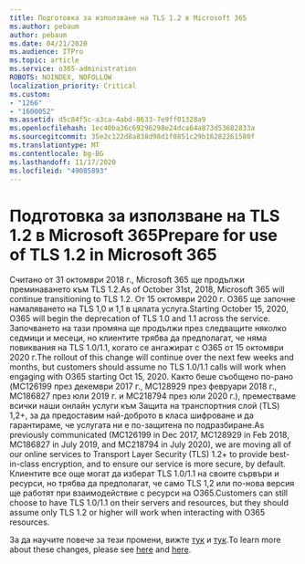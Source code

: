 ```yaml
---
title: Подготовка за използване на TLS 1.2 в Microsoft 365
ms.author: pebaum
author: pebaum
ms.date: 04/21/2020
ms.audience: ITPro
ms.topic: article
ms.service: o365-administration
ROBOTS: NOINDEX, NOFOLLOW
localization_priority: Critical
ms.custom:
- "1266"
- "1600052"
ms.assetid: d5c84f5c-a3ca-4abd-8633-7e9ff01328a9
ms.openlocfilehash: 1ec40ba36c69296298e24dca64a873d53682833a
ms.sourcegitcommit: 35e2c122d8a838d98d1f0851c29b16282261580f
ms.translationtype: MT
ms.contentlocale: bg-BG
ms.lasthandoff: 11/17/2020
ms.locfileid: "49085893"
---
```

# <a name="prepare-for-use-of-tls-12-in-microsoft-365"></a><span data-ttu-id="23c84-102">Подготовка за използване на TLS 1.2 в Microsoft 365</span><span class="sxs-lookup"><span data-stu-id="23c84-102">Prepare for use of TLS 1.2 in Microsoft 365</span></span>

<span data-ttu-id="23c84-103">Считано от 31 октомври 2018 г., Microsoft 365 ще продължи преминаването към TLS 1.2.</span><span class="sxs-lookup"><span data-stu-id="23c84-103">As of October 31st, 2018, Microsoft 365 will continue transitioning to TLS 1.2.</span></span> <span data-ttu-id="23c84-104">От 15 октомври 2020 г. O365 ще започне намаляването на TLS 1,0 и 1,1 в цялата услуга.</span><span class="sxs-lookup"><span data-stu-id="23c84-104">Starting October 15, 2020, O365 will begin the deprecation of TLS 1.0 and 1.1 across the service.</span></span> <span data-ttu-id="23c84-105">Започването на тази промяна ще продължи през следващите няколко седмици и месеци, но клиентите трябва да предполагат, че няма повиквания на TLS 1.0/1.1, когато се ангажират с O365 от 15 октомври 2020 г.</span><span class="sxs-lookup"><span data-stu-id="23c84-105">The rollout of this change will continue over the next few weeks and months, but customers should assume no TLS 1.0/1.1 calls will work when engaging with O365 starting Oct 15, 2020.</span></span> <span data-ttu-id="23c84-106">Както беше съобщено по-рано (MC126199 през декември 2017 г., MC128929 през февруари 2018 г., MC186827 през юли 2019 г. и MC218794 през юли 2020 г.), преместваме всички наши онлайн услуги към Защита на транспортния слой (TLS) 1,2+, за да предоставим най-доброто в класа шифроване и да гарантираме, че услугата ни е по-защитена по подразбиране.</span><span class="sxs-lookup"><span data-stu-id="23c84-106">As previously communicated (MC126199 in Dec 2017, MC128929 in Feb 2018, MC186827 in July 2019, and MC218794 in July 2020), we are moving all of our online services to Transport Layer Security (TLS) 1.2+ to provide best-in-class encryption, and to ensure our service is more secure, by default.</span></span> <span data-ttu-id="23c84-107">Клиентите все още могат да изберат TLS 1.0/1.1 на своите сървъри и ресурси, но трябва да предполагат, че само TLS 1,2 или по-нова версия ще работят при взаимодействие с ресурси на O365.</span><span class="sxs-lookup"><span data-stu-id="23c84-107">Customers can still choose to have TLS 1.0/1.1 on their servers and resources, but they should assume only TLS 1.2 or higher will work when interacting with O365 resources.</span></span>
  
<span data-ttu-id="23c84-108">За да научите повече за тези промени, вижте [тук](https://docs.microsoft.com/microsoft-365/compliance/prepare-tls-1.2-in-office-365?view=o365-worldwide) и [тук](https://docs.microsoft.com/microsoft-365/compliance/tls-1.0-and-1.1-deprecation-for-office-365?view=o365-worldwide).</span><span class="sxs-lookup"><span data-stu-id="23c84-108">To learn more about these changes, please see [here](https://docs.microsoft.com/microsoft-365/compliance/prepare-tls-1.2-in-office-365?view=o365-worldwide) and [here](https://docs.microsoft.com/microsoft-365/compliance/tls-1.0-and-1.1-deprecation-for-office-365?view=o365-worldwide).</span></span>

  